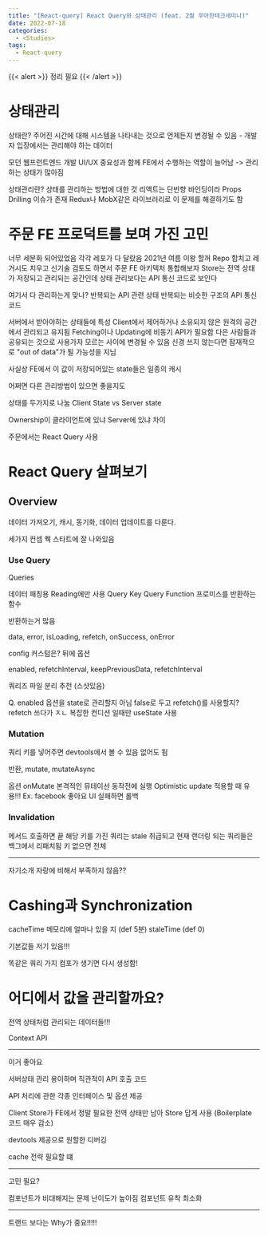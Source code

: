 ```yaml
---
title: "[React-query] React Query와 상태관리 (feat. 2월 우아한테크세미나)"
date: 2022-07-18
categories:
  - <Studies>
tags:
  - React-query
---
```


{{< alert >}}
정리 필요
{{< /alert >}}

# 상태관리

상태란?
주어진 시간에 대해 시스템을 나타내는 것으로 언제든지 변경될 수 있음 - 개발자 입장에서는 관리해야 하는 데이터

모던 웹프런트엔드 개발
UI/UX 중요성과 함께 FE에서 수행하는 역할이 늘어남 -> 관리하는 상태가 많아짐

상태관리란?
상태를 관리하는 방법에 대한 것
리액트는 단반향 바인딩이라 Props Drilling 이슈가 존재
Redux나 MobX같은 라이브러리로 이 문제를 해결하기도 함

# 주문 FE 프로덕트를 보며 가진 고민

너무 세분화 되어있었음 각각 레포가 다 달랐음 2021년 여름
이왕 할꺼 Repo 합치고 레거시도 치우고 신기술 검토도 하면서 주문 FE 아키텍처 통합해보자
Store는 전역 상태가 저장되고 관리되는 공간인데 상태 관리보다는 API 통신 코드로 보인다

여기서 다 관리하는게 맞나?
반복되는 API 관련 상태
반복되는 비슷한 구조의 API 통신 코드

서버에서 받아야하는 상태들에 특성
Client에서 제어하거나 소유되지 않은 원격의 공간에서 관리되고 유지됨
Fetching이나 Updating에 비동기 API가 필요함
다은 사람들과 공유되는 것으로 사용가자 모르는 사이에 변경될 수 있음
신경 쓰지 않는다면 잠재적으로 "out of data"가 될 가능성을 지님

사실상 FE에서 이 값이 저장되어있는 state들은 일종의 캐시

어쩌면 다른 관리방법이 있으면 좋을지도

상태를 두가지로 나눔 Client State vs Server state

Ownership이 클라이언트에 있냐 Server에 있냐 차이

주문에서는 React Query 사용

# React Query 살펴보기

## Overview

데이터 가져오기, 캐시, 동기화, 데이터 업데이트를 다룬다.

세가지 컨셉 퀙 스타트에 잘 나와있음

### Use Query

Queries

데이터 패칭용 Reading에만 사용
Query Key
Query Function 프로미스를 반환하는 함수

반환하는거 많음

data, error, isLoading, refetch, onSuccess, onError

config 커스텀은? 뒤에 옵션

enabled, refetchInterval, keepPreviousData, refetchInterval

쿼리즈 파일 분리 추천 (스샷있음)

Q. enabled 옵션을 state로 관리할지 아님 false로 두고 refetch()를 사용할지? refetch 쓰다가 ㅈㄴ 복잡한 컨디션 일때만 useState 사용

### Mutation

쿼리 키를 넣어주면 devtools에서 볼 수 있음 없어도 됨

반환, mutate, mutateAsync

옵션 onMutate 본격적인 뮤테이선 동작전에 실행 Optimistic update 적용할 때 유용!!! Ex. facebook 좋아요 UI 실패하면 롤백

### Invalidation

메서드 호출하면 끝
해당 키를 가진 쿼리는 stale 취급되고 현재 랜더링 되는 쿼리들은 백그에서 리패치됨 키 없으면 전체

---

자기소개 자랑에 비해서 부족하지 않음??

# Cashing과 Synchronization

cacheTime 메모리에 얼마나 있을 지 (def 5분)
staleTime (def 0)

기본값들 저기 있음!!!

똑같은 쿼리 가지 컴포가 생기면 다시 생성함!

# 어디에서 값을 관리할까요?

전역 상태처럼 관리되는 데이터들!!!

Context API

---

이거 좋아요

서버상태 관리 용이하며 직관적이 API 호출 코드

API 처리에 관한 각종 인터페이스 및 옵션 제공

Client Store가 FE에서 정말 필요한 전역 상태만 남아 Store 답게 사용 (Boilerplate 코드 매우 감소)

devtools 제공으로 원할한 디버깅

cache 전략 필요할 떄

---

고민 필요?

컴포넌트가 비대해지는 문제 난이도가 높아짐 컴포넌트 유착 최소화

---

트랜드 보다는 Why가 중요!!!!!

